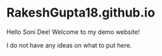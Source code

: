 # RakeshGupta18.github.io
Hello Soni Dee! Welcome to my demo website!

I do not have any ideas on what to put here.
